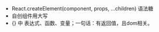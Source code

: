 + React.createElement(component, props, ...children) 语法糖
+ 自创组件用大写
+ {} 中 表达式、函数、变量；一句话：有返回值，且dom相关。